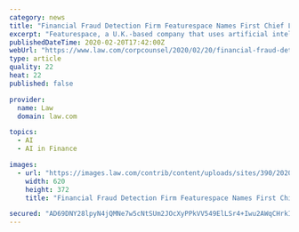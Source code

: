 ```yaml
---
category: news
title: "Financial Fraud Detection Firm Featurespace Names First Chief Legal Officer"
excerpt: "Featurespace, a U.K.-based company that uses artificial intelligence and machine learning to detect financial crimes ... “Don brings a powerful blend of expertise that encompasses financial services law, regulatory compliance, vendor segmentations and innovation, making him a vital addition to the Featurespace team,” Featurespace founder ..."
publishedDateTime: 2020-02-20T17:42:00Z
webUrl: "https://www.law.com/corpcounsel/2020/02/20/financial-fraud-detection-firm-featurespace-names-first-chief-legal-officer/"
type: article
quality: 22
heat: 22
published: false

provider:
  name: Law
  domain: law.com

topics:
  - AI
  - AI in Finance

images:
  - url: "https://images.law.com/contrib/content/uploads/sites/390/2020/02/Don-Riddick-Article-202002201230.jpg"
    width: 620
    height: 372
    title: "Financial Fraud Detection Firm Featurespace Names First Chief Legal Officer"

secured: "AD69DNY28lpyN4jQMNe7w5cNtSUm2JOcXyPPkVV549ElLSr4+Iwu2AWqCHrkI/322yjy89+aYC9xDsEM/LUKRCZ6BqPLuhsTgZWqDWQWrCL9yRvfq0v0ASme1rGJBFH6WweyLW9VNvuwhdARHkCraGhTJxe0s7/DKjEYfMFIOT+4GPrHq96rJGAsWoEql2pAix4kLx7G8tbaf8tgHP89Tu/QSDWyPTNWPtE33xJVKHXa1F2LnoYndw/1lXKGvFQx6XPPoHfmA53S9S5vfxiJOEN3v8hWPF5ye8+tNqV/TFadanAqoGqed/0LwLtOUczs;4tTX7LJfAV7i1VgCkUoGWQ=="
---
```


